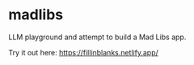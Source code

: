 # madlibs
LLM playground and attempt to build a Mad Libs app.

Try it out here: https://fillinblanks.netlify.app/

